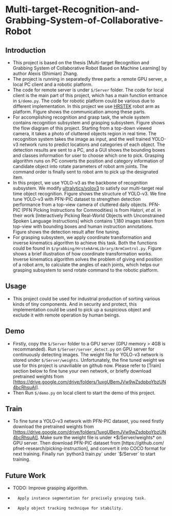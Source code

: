 # Multi-target-Recognition-and-Grabbing-System-of-Collaborative-Robot #
## Introduction ##
* This project is based on the thesis [Multi-target Recognition and Grabbing System of Collaborative Robot Based on Machine Learning] by author Alexis (Shimian) Zhang.
* The project is running in separatedly three parts: a remote GPU server, a local PC client and a robotic platform.
* The code for remote server is under `$/Server` folder. 
  The code for local client is the main part of this project, which has a main function entrance in `$/demo.py`.
  The code for robotic platform could be various due to different implementation. In this project we use [HRSTEK](http://www.hrstek.com/) robot arm as platform.
  Figure shows the communication among these parts.
* For accomplishing recognition and grasp task, the whole system contains recognition subsystem and grasping subsystem.
  Figure shows the flow diagram of this project.
  Starting from a top-down viewed camera, it takes a photo of cluttered objects region in real time.
	The recognition system takes the image as input, and the well trained YOLO-v3 network runs to predict locations and categories of each object.
	The detection results are sent to a PC, and a GUI shows the bounding boxes and classes information for user to choose which one to pick.
	Grasping algorithm runs on PC converts the position and category information of candidate object into rotate parameters of robot arm joints.
	The command order is finally sent to robot arm to pick up the designated item. 
* In this project, we use YOLO-v3 as the backbone of recognition subsystem.
  We modify [ultralytics/yolov3](https://github.com/ultralytics/yolov3) to satisfy our multi-target real time object recognition.
  Figure shows the structure of YOLO-v3.
  We fine tune YOLO-v3 with PFN-PIC dataset to strengthen detection performance from a top-view camera of cluttered daily objects.
  PFN-PIC (PFN Picking Instructions for Commodities) is from Hatori, *et al.* in their work [Interactively Picking Real-World Objects with Unconstrained Spoken Language Instructions] which contains 1,180 images taken from top-view with bounding boxes and human instruction annotations. 
  Figure shows the detection result after fine tuning.
* For grasping subsystem, we apply coordinate transformation and inverse kinematics algorithm to achieve this task.
  Both the functions could be found in `$/grabbing/HrstekArmLibrary/ArmControl.py`.
  Figure shows a brief illustration of how coordinate transformation works.
  Inverse kinematics algorithm solves the problem of giving end position of a robot arm, to calculate the angles of each joints, which helps our grasping subsystem to send rotate command to the robotic platform.
  
## Usage ##
* This project could be used for industrial production of sorting various kinds of tiny components.
  And in security and protect, this implementation could be used to pick up a suspicious object and exclude it with remote operation by human beings.

## Demo ##
* Firstly, copy the `$/Server` folder to a GPU server (GPU memory > 4GB is recommanded). Run `$/Server/server_detect.py` on GPU server for continuously detecting images. The weight file for YOLO-v3 network is stored under `$/Server/weights`. Unfortunately, the fine tuned weight we use for this project is unaviliable on github now. Please refer to [Train] section below to fine tune your own network, or briefly download pretrained weights from [https://drive.google.com/drive/folders/1uxgUBemJVw9wZsdpboYbzUN4bcRhsuAI].  
* Then Run `$/demo.py` on local client to start the demo of this project.

## Train ##
* To fine tune a YOLO-v3 network with PFN-PIC dataset, you need firstly download the pretrained weights from [https://drive.google.com/drive/folders/1uxgUBemJVw9wZsdpboYbzUN4bcRhsuAI]. 
  Make sure the weight file is under *$/Server/weights* on GPU server. Then download PFN-PIC dataset from [https://github.com/
pfnet-research/picking-instruction], and convert it into COCO format for next training.
  Finally run `python3 train.py` under `$/Server` to start training.
  
## Future Work
* TODO: Improve grasping algorithm.
*       Apply instance segmentation for precisely grasping task.
*       Apply object tracking technique for stability.
